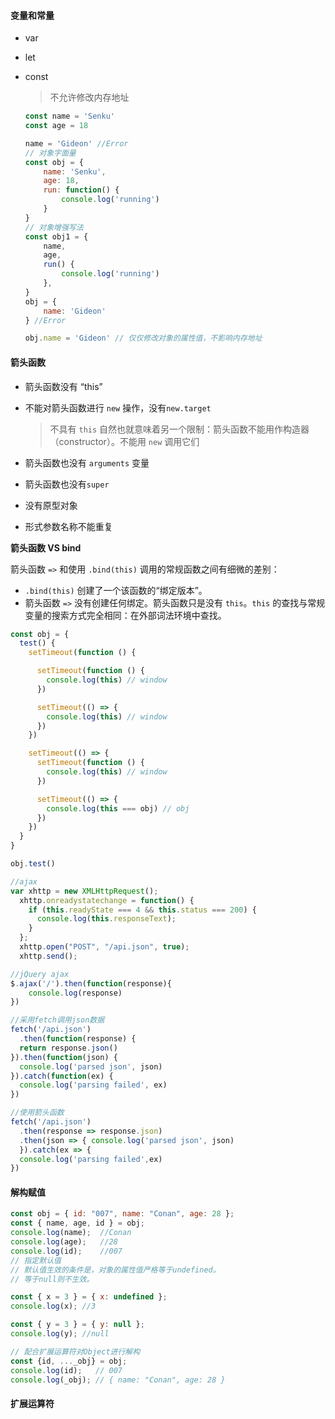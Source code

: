 #### 变量和常量

- var

- let

- const

  > 不允许修改内存地址

  ```js
  const name = 'Senku'
  const age = 18
  
  name = 'Gideon' //Error
  // 对象字面量
  const obj = {
      name: 'Senku',
      age: 18,
      run: function() {
          console.log('running')
      }
  }
  // 对象增强写法
  const obj1 = {
      name,
      age,
      run() {
          console.log('running')
      },
  }
  obj = {
      name: 'Gideon'
  } //Error
  
  obj.name = 'Gideon' // 仅仅修改对象的属性值，不影响内存地址
  ```

  



#### 箭头函数

- 箭头函数没有 “this”

- 不能对箭头函数进行 `new` 操作，没有`new.target`

  > 不具有 `this` 自然也就意味着另一个限制：箭头函数不能用作构造器（constructor）。不能用 `new` 调用它们

- 箭头函数也没有 `arguments` 变量

- 箭头函数也没有`super`

- 没有原型对象

- 形式参数名称不能重复

**箭头函数 VS bind**

箭头函数 `=>` 和使用 `.bind(this)` 调用的常规函数之间有细微的差别：

- `.bind(this)` 创建了一个该函数的“绑定版本”。
- 箭头函数 `=>` 没有创建任何绑定。箭头函数只是没有 `this`。`this` 的查找与常规变量的搜索方式完全相同：在外部词法环境中查找。

```js
const obj = {
  test() {
    setTimeout(function () {

      setTimeout(function () {
        console.log(this) // window
      })

      setTimeout(() => {
        console.log(this) // window
      })
    })

    setTimeout(() => {
      setTimeout(function () {
        console.log(this) // window
      })

      setTimeout(() => {
        console.log(this === obj) // obj
      })
    })
  }
}

obj.test()
```



```javascript
//ajax
var xhttp = new XMLHttpRequest();
  xhttp.onreadystatechange = function() {
    if (this.readyState === 4 && this.status === 200) {
      console.log(this.responseText);
    }
  };
  xhttp.open("POST", "/api.json", true);
  xhttp.send();

//jQuery ajax
$.ajax('/').then(function(response){
    console.log(response)
})

//采用fetch调用json数据
fetch('/api.json')
  .then(function(response) {
  return response.json()
}).then(function(json) {
  console.log('parsed json', json)
}).catch(function(ex) {
  console.log('parsing failed', ex)
})

//使用箭头函数
fetch('/api.json')
  .then(response => response.json)
  .then(json => { console.log('parsed json', json)
  }).catch(ex => {
  console.log('parsing failed',ex)
})
```

#### 解构赋值

```javascript
const obj = { id: "007", name: "Conan", age: 28 };
const { name, age, id } = obj;
console.log(name);  //Conan
console.log(age);   //28
console.log(id);    //007
// 指定默认值
// 默认值生效的条件是，对象的属性值严格等于undefined。
// 等于null则不生效。

const { x = 3 } = { x: undefined };
console.log(x); //3

const { y = 3 } = { y: null };
console.log(y); //null

// 配合扩展运算符对Object进行解构
const {id, ..._obj} = obj;
console.log(id);   // 007
console.log(_obj); // { name: "Conan", age: 28 }
```

#### 扩展运算符

